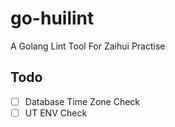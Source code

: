 # go-huilint
A Golang Lint Tool For Zaihui Practise

## Todo
- [ ] Database Time Zone Check
- [ ] UT ENV Check
